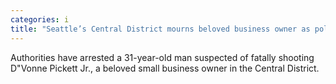 ```yaml
---
categories: i
title: "Seattle’s Central District mourns beloved business owner as police arrest suspected shooter"
---
```

Authorities have arrested a 31-year-old man suspected of fatally shooting D"Vonne Pickett Jr., a beloved small business owner in the Central District.